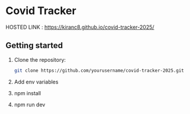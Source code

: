 # Covid Tracker

HOSTED LINK : https://kiranc8.github.io/covid-tracker-2025/

## Getting started

1. Clone the repository:

   ```bash
   git clone https://github.com/yourusername/covid-tracker-2025.git
2. Add env variables
3. npm install
4. npm run dev
